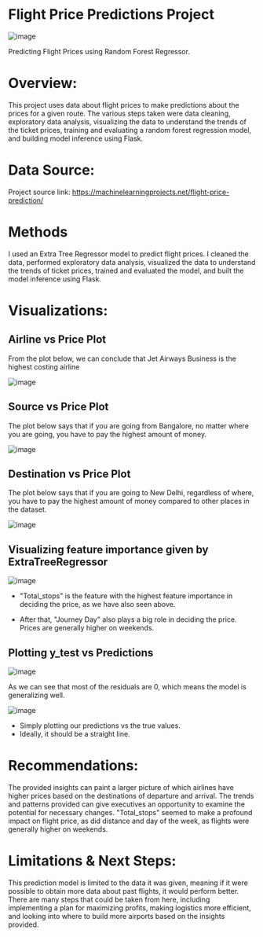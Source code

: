 # **Flight Price Predictions Project**

![image](https://github.com/JoeBwonKenobi/Flight-Price-Predictions-Project/assets/117705408/017bf431-f385-4a45-a5a7-dc26f7769404)


 Predicting Flight Prices using Random Forest Regressor.

# **Overview:**

This project uses data about flight prices to make predictions about the prices for a given route. The various steps taken were data cleaning, exploratory data analysis, visualizing the data to understand the trends of the ticket prices, training and evaluating a random forest regression model, and building model inference using Flask. 

# **Data Source:**

Project source link: https://machinelearningprojects.net/flight-price-prediction/

# **Methods**

I used an Extra Tree Regressor model to predict flight prices. I cleaned the data, performed exploratory data analysis, visualized the data to understand the trends of ticket prices, trained and evaluated the model, and built the model inference using Flask.
# **Visualizations:**

## **Airline vs Price Plot**

 From the plot below, we can conclude that Jet Airways Business is the highest costing airline

![image](https://user-images.githubusercontent.com/117705408/233181015-4560061c-f9cd-4c25-a76b-8640fd481a57.png)

## **Source vs Price Plot**

The plot below says that if you are going from Bangalore, no matter where you are going, you have to pay the highest amount of money. 

![image](https://user-images.githubusercontent.com/117705408/233181042-de997b3b-0252-4b93-bf75-2faffd378151.png)

## **Destination vs Price Plot**

The plot below says that if you are going to New Delhi, regardless of where, you have to pay the highest amount of money compared to other places in the dataset.

![image](https://user-images.githubusercontent.com/117705408/233181069-26b6b46c-c7fc-43a1-ae27-bc6e840c8732.png)

## **Visualizing feature importance given by ExtraTreeRegressor**

![image](https://user-images.githubusercontent.com/117705408/233181385-81573773-97fc-4825-a5c5-48159e1e5cf7.png)

- "Total_stops" is the feature with the highest feature importance in deciding the price, as we have also seen above.

- After that, "Journey Day" also plays a big role in deciding the price. Prices are generally higher on weekends.

## **Plotting y_test vs Predictions**

![image](https://user-images.githubusercontent.com/117705408/233181776-7fe59dd5-3cee-45ff-8d46-139ce8debd69.png)

As we can see that most of the residuals are 0, which means the model is generalizing well.

![image](https://user-images.githubusercontent.com/117705408/233181538-eb821af6-333b-45bf-8936-de35659f6f3f.png)

- Simply plotting our predictions vs the true values.
- Ideally, it should be a straight line.

# **Recommendations:**

The provided insights can paint a larger picture of which airlines have higher prices based on the destinations of departure and arrival. The trends and patterns provided can give executives an opportunity to examine the potential for necessary changes. "Total_stops" seemed to make a profound impact on flight price, as did distance and day of the week, as flights were generally higher on weekends.

# **Limitations & Next Steps:**

This prediction model is limited to the data it was given, meaning if it were possible to obtain more data about past flights, it would perform better. There are many steps that could be taken from here, including implementing a plan for maximizing profits, making logistics more efficient, and looking into where to build more airports based on the insights provided.
